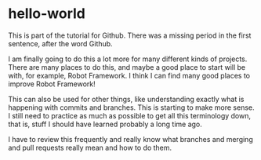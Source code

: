 # hello-world
This is part of the tutorial for Github.  There was a missing period in the first sentence, after the word Github.  

I am finally going to do this a lot more for many different kinds of projects.  There are many places to do this, and maybe a good place to start will be with, for example, Robot Framework.  I think I can find many good places to improve Robot Framework!  

This can also be used for other things, like understanding exactly what is happening with commits and branches.  This is starting to make more sense. I still need to practice as much as possible to get all this terminology down, that is, stuff I should have learned probably a long time ago.  

I have to review this frequently and really know what branches and merging and pull requests really mean and how to do them.  
